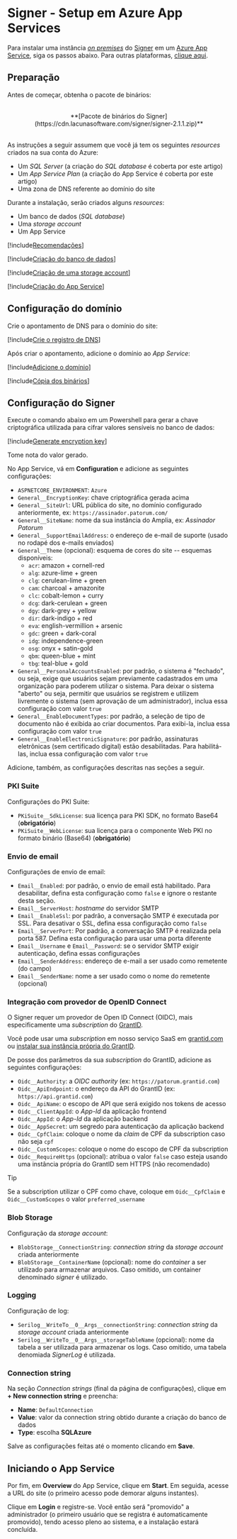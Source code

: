 ﻿# Signer - Setup em Azure App Services

Para instalar uma instância [*on premises*](../index.md) do [Signer](../../index.md) em um [Azure App Service](https://docs.microsoft.com/azure/app-service/overview),
siga os passos abaixo. Para outras plataformas, [clique aqui](../index.md).

<!--
[!include[Veja o planejamento](../includes/see-planning.md)]
-->

## Preparação

Antes de começar, obtenha o pacote de binários:

<br />
<center>
**[Pacote de binários do Signer](https://cdn.lacunasoftware.com/signer/signer-2.1.1.zip)**
</center>
<br />

As instruções a seguir assumem que você já tem os seguintes *resources* criados na sua conta do Azure:

* Um *SQL Server* (a criação do *SQL database* é coberta por este artigo)
* Um *App Service Plan* (a criação do App Service é coberta por este artigo)
* Uma zona de DNS referente ao domínio do site

Durante a instalação, serão criados alguns *resources*:

* Um banco de dados (*SQL database*)
* Uma *storage account*
* Um App Service

[!include[Recomendações](../../../includes/azure/prep-recommendations.md)]

[!include[Criação do banco de dados](../../../includes/azure/create-database.md)]

[!include[Criação de uma storage account](../../../includes/azure/create-storage.md)]

[!include[Criação do App Service](../../../includes/azure/create-webapp.md)]

## Configuração do domínio

Crie o apontamento de DNS para o domínio do site:

[!include[Crie o registro de DNS](../../../includes/azure/create-dns-record.md)]

Após criar o apontamento, adicione o domínio ao *App Service*:

[!include[Adicione o domínio](../../../includes/azure/add-custom-domain.md)]

[!include[Cópia dos binários](../../../includes/azure/deploy.md)]

## Configuração do Signer

Execute o comando abaixo em um Powershell para gerar a chave criptográfica utilizada para cifrar valores sensíveis no banco de dados:

[!include[Generate encryption key](../../../../../includes/windows/gen-encryption-key.md)]

Tome nota do valor gerado.

No App Service, vá em **Configuration** e adicione as seguintes configurações:

* `ASPNETCORE_ENVIRONMENT`: `Azure`
* `General__EncryptionKey`: chave criptográfica gerada acima
* `General__SiteUrl`: URL pública do site, no domínio configurado anteriormente, ex: `https://assinador.patorum.com/`
* `General__SiteName`: nome da sua instância do Amplia, ex: *Assinador Patorum*
* `General__SupportEmailAddress`: o endereço de e-mail de suporte (usado no rodapé dos e-mails enviados)
* `General__Theme` (opcional): esquema de cores do site -- esquemas disponíveis:
  * `acr`: amazon + cornell-red
  * `alg`: azure-lime + green
  * `clg`: cerulean-lime + green
  * `cam`: charcoal + amazonite
  * `clc`: cobalt-lemon + curry
  * `dcg`: dark-cerulean + green
  * `dgy`: dark-grey + yellow
  * `dir`: dark-indigo + red
  * `eva`: english-vermillion + arsenic
  * `gdc`: green + dark-coral
  * `idg`: independence-green
  * `osg`: onyx + satin-gold
  * `qbm`: queen-blue + mint
  * `tbg`: teal-blue + gold
* `General__PersonalAccountsEnabled`: por padrão, o sistema é "fechado", ou seja, exige que usuários sejam previamente cadastrados em uma organização para poderem utilizar o sistema.
  Para deixar o sistema "aberto" ou seja, permitir que usuários se registrem e utilizem livremente o sistema (sem aprovação de um administrador), inclua essa configuração com valor `true`
* `General__EnableDocumentTypes`: por padrão, a seleção de tipo de documento não é exibida ao criar documentos. Para exibi-la, inclua essa configuração com valor `true`
* `General__EnableElectronicSignature`: por padrão, assinaturas eletrônicas (sem certificado digital) estão desabilitadas. Para habilitá-las, inclua essa configuração com valor `true`

Adicione, também, as configurações descritas nas seções a seguir.

### PKI Suite

Configurações do PKI Suite:

  * `PKiSuite__SdkLicense`: sua licença para PKI SDK, no formato Base64 (**obrigatório**)
  * `PKiSuite__WebLicense`: sua licença para o componente Web PKI no formato binário (Base64) (**obrigatório**)

### Envio de email

Configurações de envio de email:

  * `Email__Enabled`: por padrão, o envio de email está habilitado. Para desabilitar, defina esta configuração como `false` e ignore o restante desta seção.
  * `Email__ServerHost`: *hostname* do servidor SMTP
  * `Email__EnableSsl`: por padrão, a conversação SMTP é executada por SSL. Para desativar o SSL, defina essa configuração como `false`
  * `Email__ServerPort`: Por padrão, a conversação SMTP é realizada pela porta 587. Defina esta configuração para usar uma porta diferente
  * `Email__Username` e `Email__Password`: se o servidor SMTP exigir autenticação, defina essas configurações
  * `Email__SenderAddress`: endereço de e-mail a ser usado como remetente (do campo)
  * `Email__SenderName`: nome a ser usado como o nome do remetente (opcional)

### Integração com provedor de OpenID Connect

O Signer requer um provedor de Open ID Connect (OIDC), mais especificamente uma *subscription* do [GrantID](../../../grant-id/index.md).

Você pode usar uma *subscription* em nosso serviço SaaS em [grantid.com](https://grantid.com/) ou [instalar sua instância própria do GrantID](../../../grant-id/on-premises/index.md).

<!--
> [!TIP]
> On Docker, see [Using a stack with GrantID](docker/internal-grantid.md) to install both Amplia and GrantID on the same stack
-->

De posse dos parâmetros da sua *subscription* do GrantID, adicione as seguintes configurações:

* `Oidc__Authority`: a *OIDC authority* (ex: `https://patorum.grantid.com`)
* `Oidc__ApiEndpoint`: o endereço da API do GrantID (ex: `https://api.grantid.com`)
* `Oidc__ApiName`: o escopo de API que será exigido nos tokens de acesso
* `Oidc__ClientAppId`: o *App-Id* da aplicação frontend
* `Oidc__AppId`: o *App-Id* da aplicação backend
* `Oidc__AppSecret`: um segredo para autenticação da aplicação backend
* `Oidc__CpfClaim`: coloque o nome da *claim* de CPF da subscription caso não seja `cpf`
* `Oidc__CustomScopes`: coloque o nome do escopo de CPF da subscription
* `Oidc__RequireHttps` (opcional): atribua o valor `false` caso esteja usando uma instância própria do GrantID sem HTTPS (não recomendado)

> [!TIP]
> Se a subscription utilizar o CPF como chave, coloque em `Oidc__CpfClaim` e `Oidc__CustomScopes` o valor `preferred_username`

### Blob Storage

Configuração da *storage account*:

* `BlobStorage__ConnectionString`: *connection string* da *storage account* criada anteriormente
* `BlobStorage__ContainerName` (opcional): nome do *container* a ser utilizado para armazenar arquivos. Caso omitido, um container denominado *signer* é utilizado.

### Logging

Configuração de log:

* `Serilog__WriteTo__0__Args__connectionString`: *connection string* da *storage account* criada anteriormente
* `Serilog__WriteTo__0__Args__storageTableName` (opcional): nome da tabela a ser utilizada para armazenar os logs. Caso omitido, uma tabela denomiada *SignerLog* é utilizada.

### Connection string

Na seção *Connection strings* (final da página de configurações), clique em **+ New connection string** e preencha:

* **Name**: `DefaultConnection`
* **Value**: valor da connection string obtido durante a criação do banco de dados
* **Type**: escolha **SQLAzure**

Salve as configurações feitas até o momento clicando em **Save**.

## Iniciando o App Service

Por fim, em **Overview** do App Service, clique em **Start**. Em seguida, acesse a URL do site (o primeiro acesso pode demorar alguns instantes).

Clique em **Login** e registre-se. Você então será "promovido" a administrador (o primeiro usuário que se registra é automaticamente promovido),
tendo acesso pleno ao sistema, e a instalação estará concluída.

<!--
## Veja também

* [Atualização do Amplia em Azure App Services](update.md)
* [Resolução de problemas](troubleshoot/index.md)
-->
